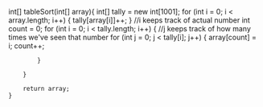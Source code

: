 int[] tableSort(int[] array){
		int[] tally = new int[1001];
		for (int i = 0; i < array.length; i++) {
			tally[array[i]]++;
		}
		//i keeps track of actual number
		int count = 0;
		for (int i = 0; i < tally.length; i++) {
			//j keeps track of how many times we've seen that number
			for (int j = 0; j < tally[i]; j++) {
				array[count] = i;
				count++;
				
			}
			
		}
		
		return array;
	}


